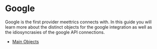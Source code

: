 # Google 
Google is the first provider meettrics connects with. In this guide you will
learn more about the distinct objects for the google integration as well as
the idiosyncrasies of the google API connections.


* [Main Objects](./objects)
